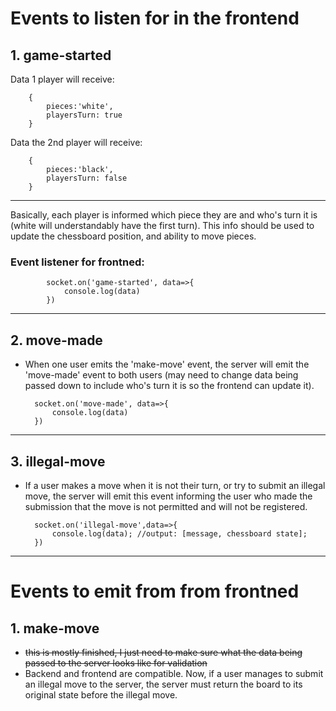 # Events to listen for in the frontend
## 1. game-started

Data 1 player will receive:

        {
            pieces:'white',
            playersTurn: true
        }

Data the 2nd player will receive:

        {
            pieces:'black',
            playersTurn: false
        }
---
Basically, each player is informed which piece they are and who's turn it is (white will understandably have the first turn). This info should be used to update the chessboard position, and ability to move pieces.

### Event listener for frontned:


            socket.on('game-started', data=>{
                console.log(data)
            })


---

## 2. move-made
- When one user emits the 'make-move' event, the server will emit the 'move-made' event to both users (may need to change data being passed down to include who's turn it is so the frontend can update it).

        socket.on('move-made', data=>{
            console.log(data)
        })


----

## 3. illegal-move
- If a user makes a move when it is not their turn, or try to submit an illegal move, the server will emit this event informing the user who made the submission that the move is not permitted and will not be registered.

        socket.on('illegal-move',data=>{
            console.log(data); //output: [message, chessboard state];
        })
----
# Events to emit from from frontned
## 1. make-move
-  <del>this is mostly finished, I just need to make sure what the data being passed to the server looks like for validation</del>
- Backend and frontend are compatible. Now, if a user manages to submit an illegal move to the server, the server must return the board to its original state before the illegal move.